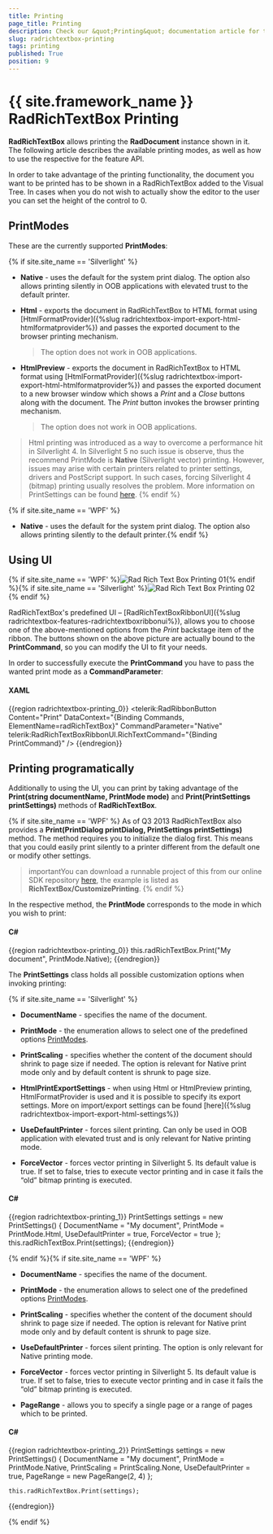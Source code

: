 ```yaml
---
title: Printing
page_title: Printing
description: Check our &quot;Printing&quot; documentation article for the RadRichTextBox {{ site.framework_name }} control.
slug: radrichtextbox-printing
tags: printing
published: True
position: 9
---
```


# {{ site.framework_name }} RadRichTextBox Printing



__RadRichTextBox__ allows printing the __RadDocument__ instance shown in it. The following article describes the available printing modes, as well as how to use the respective for the feature API.
      

In order to take advantage of the printing functionality, the document you want to be printed has to be shown in a RadRichTextBox added to the Visual Tree. In cases when you do not wish to actually show the editor to the user you can set the height of the control to 0.
      

## PrintModes

These are the currently supported __PrintModes__:
        
{% if site.site_name == 'Silverlight' %}
* __Native__ - uses the default for the system print dialog. The option also allows printing silently in OOB applications with elevated trust to the default printer.
              

* __Html__ - exports the document in RadRichTextBox to HTML format using [HtmlFormatProvider]({%slug radrichtextbox-import-export-html-htmlformatprovider%}) and passes the exported document to the browser printing mechanism.
              
	>The option does not work in OOB applications.

* __HtmlPreview__ - exports the document in RadRichTextBox to HTML format using [HtmlFormatProvider]({%slug radrichtextbox-import-export-html-htmlformatprovider%}) and passes the exported document to a new browser window which shows a *Print* and a *Close* buttons along with the document. The *Print* button invokes the browser printing mechanism.

	>The option does not work in OOB applications.

>Html printing was introduced as a way to overcome a performance hit in Silverlight 4. In Silverlight 5 no such issue is observe, thus the recommend PrintMode is __Native__ (Silverlight vector) printing. However, issues may arise with certain printers related to printer settings, drivers and PostScript support. In such cases, forcing Silverlight 4 (bitmap) printing usually resolves the problem. More information on PrintSettings can be found  [here](#printing-programatically). {% endif %}

{% if site.site_name == 'WPF' %}

* __Native__ - uses the default for the system print dialog. The option also allows printing silently to the default printer.{% endif %}

## Using UI

{% if site.site_name == 'WPF' %}![Rad Rich Text Box Printing 01](images/RadRichTextBox_Printing_01.png){% endif %}{% if site.site_name == 'Silverlight' %}![Rad Rich Text Box Printing 02](images/RadRichTextBox_Printing_02.png){% endif %}

RadRichTextBox's predefined UI – [RadRichTextBoxRibbonUI]({%slug radrichtextbox-features-radrichtextboxribbonui%}), allows you to choose one of the above-mentioned options from the *Print* backstage item of the ribbon. The buttons shown on the above picture are actually bound to the __PrintCommand__, so you can modify the UI to fit your needs.
        

In order to successfully execute the __PrintCommand__ you have to pass the wanted print mode as a __CommandParameter__:
        

#### __XAML__

{{region radrichtextbox-printing_0}}
    <telerik:RadRibbonButton Content="Print" DataContext="{Binding Commands, ElementName=radRichTextBox}" 
	  CommandParameter="Native" telerik:RadRichTextBoxRibbonUI.RichTextCommand="{Binding PrintCommand}" />
{{endregion}}



## Printing programatically

Additionally to using the UI, you can print by taking advantage of the __Print(string documentName, PrintMode mode)__ and __Print(PrintSettings printSettings)__ methods of __RadRichTextBox__.

{% if site.site_name == 'WPF' %}
As of Q3 2013 RadRichTextBox also provides a __Print(PrintDialog printDialog, PrintSettings printSettings)__ method. The method requires you to initialize the dialog first. This means that you could easily print silently to a printer different from the default one or modify other settings.
          

>importantYou can download a runnable project of this from our online SDK repository [here](https://github.com/telerik/xaml-sdk/tree/master/), the example is listed as __RichTextBox/CustomizePrinting__.
{% endif %}

In the respective method, the __PrintMode__ corresponds to the mode in which you wish to print:
        

#### __C#__

{{region radrichtextbox-printing_0}}
    this.radRichTextBox.Print("My document", PrintMode.Native);
{{endregion}}



The __PrintSettings__ class holds all possible customization options when invoking printing:

{% if site.site_name == 'Silverlight' %}

* __DocumentName__ - specifies the name of the document.
              

* __PrintMode__ - the enumeration allows to select one of the predefined options [PrintModes](#printmodes).
              

* __PrintScaling__ - specifies whether the content of the document should shrink to page size if needed. The option is relevant for Native print mode only and by default content is shrunk to page size.
              

* __HtmlPrintExportSettings__ - when using Html or HtmlPreview printing, HtmlFormatProvider is used and it is possible to specify its export settings. More on import/export settings can be found [here]({%slug radrichtextbox-import-export-html-settings%})

* __UseDefaultPrinter__ - forces silent printing. Can only be used in OOB application with elevated trust and is only relevant for Native printing mode.
              

* __ForceVector__ - forces vector printing in Silverlight 5. Its default value is true. If set to false, tries to execute vector printing and in case it fails the “old” bitmap printing is executed.
              

#### __C#__

{{region radrichtextbox-printing_1}}
    PrintSettings settings = new PrintSettings()
    {
        DocumentName = "My document",
        PrintMode = PrintMode.Html,
        UseDefaultPrinter = true,
        ForceVector = true
    };
    this.radRichTextBox.Print(settings);
{{endregion}}

{% endif %}{% if site.site_name == 'WPF' %}

* __DocumentName__ - specifies the name of the document.
              

* __PrintMode__ - the enumeration allows to select one of the predefined options [PrintModes](#printmodes).
              

* __PrintScaling__ - specifies whether the content of the document should shrink to page size if needed. The option is relevant for Native print mode only and by default content is shrunk to page size.
              

* __UseDefaultPrinter__ - forces silent printing. The option is only relevant for Native printing mode.
              

* __ForceVector__ - forces vector printing in Silverlight 5. Its default value is true. If set to false, tries to execute vector printing and in case it fails the “old” bitmap printing is executed.
              

* __PageRange__ - allows you to specify a single page or a range of pages which to be printed.
              

#### __C#__

{{region radrichtextbox-printing_2}}
    PrintSettings settings = new PrintSettings()
    {
        DocumentName = "My document",
        PrintMode = PrintMode.Native,
        PrintScaling = PrintScaling.None,
        UseDefaultPrinter = true,
        PageRange = new PageRange(2, 4)
    };

    this.radRichTextBox.Print(settings);
{{endregion}}

{% endif %}

